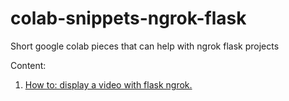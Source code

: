 # colab-snippets-ngrok-flask
Short google colab pieces that can help with ngrok flask projects

Content:
1. [How to: display a video with flask ngrok.]("https://github.com/ZackPashkin/colab-snippets-ngrok-flask/blob/main/How_to_display_a_video_with_flask_ngrok.ipynb")
